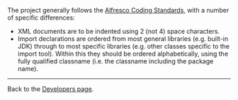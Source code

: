The project generally follows the [Alfresco Coding Standards](http://wiki.alfresco.com/wiki/Coding_Standards), with a number of specific differences:
  * XML documents are to be indented using 2 (not 4) space characters.
  * Import declarations are ordered from most general libraries (e.g. built-in JDK) through to most specific libraries (e.g. other classes specific to the import tool).  Within this they should be ordered alphabetically, using the fully qualified classname (i.e. the classname including the package name).


---

Back to the [Developers page](Developers.md).